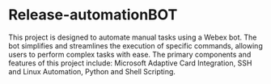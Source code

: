 # Release-automationBOT
This project is designed to automate manual tasks using a Webex bot. The bot simplifies and streamlines the execution of specific commands, allowing users to perform complex tasks with ease. The primary components and features of this project include: Microsoft Adaptive Card Integration, SSH and Linux Automation, Python and Shell Scripting.
